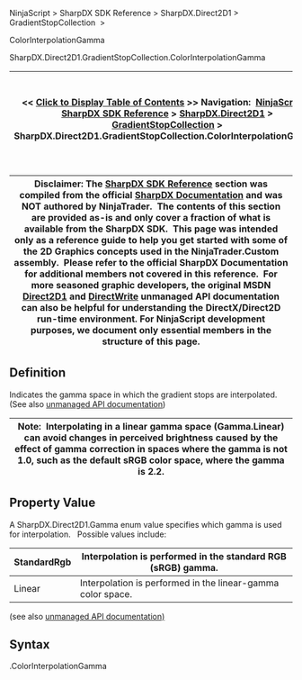 ﻿
NinjaScript > SharpDX SDK Reference > SharpDX.Direct2D1 > GradientStopCollection  >   

ColorInterpolationGamma

SharpDX.Direct2D1.GradientStopCollection.ColorInterpolationGamma

| << [Click to Display Table of Contents](sharpdx_direct2d1_gradientstopcollection_colorinterpolationgamma.md) >> **Navigation:**     [NinjaScript](ninjascript.md) > [SharpDX SDK Reference](sharpdx_sdk_reference.md) > [SharpDX.Direct2D1](sharpdx_direct2d1.md) > [GradientStopCollection](sharpdx_direct2d1_gradientstopcollection.md) > SharpDX.Direct2D1.GradientStopCollection.ColorInterpolationGamma | [Previous page](sharpdx_direct2d1_gradientstopcollection.md) [Return to chapter overview](sharpdx_direct2d1_gradientstopcollection.md) [Next page](sharpdx_direct2d1_gradientstopcollection_extendmode.md) |
| --- | --- |

| Disclaimer: The [SharpDX SDK Reference](sharpdx_sdk_reference.md) section was compiled from the official [SharpDX Documentation](http://sharpdx.org/) and was NOT authored by NinjaTrader.  The contents of this section are provided as-is and only cover a fraction of what is available from the SharpDX SDK.  This page was intended only as a reference guide to help you get started with some of the 2D Graphics concepts used in the NinjaTrader.Custom assembly.  Please refer to the official SharpDX Documentation for additional members not covered in this reference.  For more seasoned graphic developers, the original MSDN [Direct2D1](https://msdn.microsoft.com/en-us/library/windows/desktop/dd370990.aspx) and [DirectWrite](https://msdn.microsoft.com/en-us/library/windows/desktop/dd368038.aspx) unmanaged API documentation can also be helpful for understanding the DirectX/Direct2D run-time environment. For NinjaScript development purposes, we document only essential members in the structure of this page. |
| --- |

## Definition
Indicates the gamma space in which the gradient stops are interpolated. 
(See also [unmanaged API documentation](https://msdn.microsoft.com/en-us/library/dd316786.aspx))
 

| Note:  Interpolating in a linear gamma space (Gamma.Linear) can avoid changes in perceived brightness caused by the effect of gamma correction in spaces where the gamma is not 1.0, such as the default sRGB color space, where the gamma is 2.2. |
| --- |

## Property Value
A SharpDX.Direct2D1.Gamma enum value specifies which gamma is used for interpolation.
 
Possible values include:

| StandardRgb | Interpolation is performed in the standard RGB (sRGB) gamma. |
| --- | --- |
| Linear | Interpolation is performed in the linear-gamma color space. |
(see also [unmanaged API documentation)](https://msdn.microsoft.com/en-us/library/dd368113.aspx)
 
## Syntax
<GradientStopCollection>.ColorInterpolationGamma


